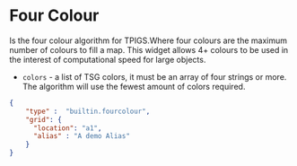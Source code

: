 # Four Colour

Is the four colour algorithm for TPIGS.Where four
colours are the maximum number of colours to
fill a map. This widget allows 4+ colours to be used
in the interest of computational speed for large objects.

- `colors` - a list of TSG colors, it must be an array
of four strings or more. The algorithm will use the fewest amount of colors required.

```json
{
    "type" :  "builtin.fourcolour",
    "grid": {
      "location": "a1",
      "alias" : "A demo Alias"
    }
}
```
